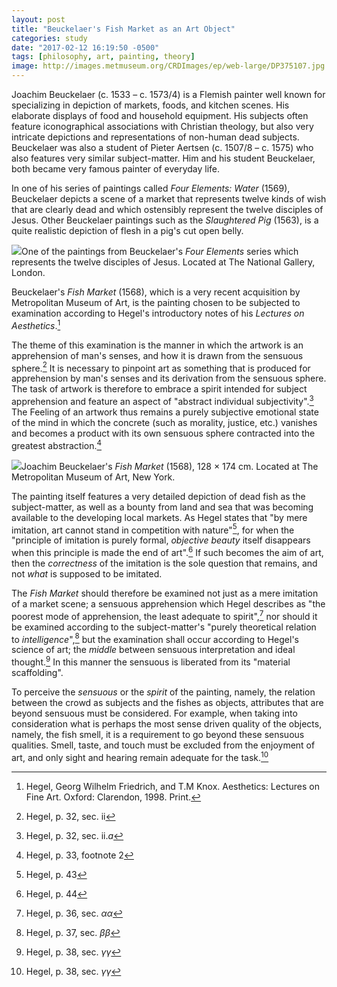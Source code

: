 ```yaml
---
layout: post
title: "Beuckelaer's Fish Market as an Art Object"
categories: study
date: "2017-02-12 16:19:50 -0500"
tags: [philosophy, art, painting, theory]
image: http://images.metmuseum.org/CRDImages/ep/web-large/DP375107.jpg
---
```


Joachim Beuckelaer (c. 1533 – c. 1573/4) is a Flemish painter well known for specializing in depiction of markets, foods, and kitchen scenes. His elaborate displays of food and household equipment. His subjects often feature iconographical associations with Christian theology, but also very intricate depictions and representations of non-human dead subjects. Beuckelaer was also a student of Pieter Aertsen (c. 1507/8 – c. 1575) who also features very similar subject-matter. Him and his student Beuckelaer, both became very famous painter of everyday life.

In one of his series of paintings called *Four Elements: Water* (1569), Beuckelaer depicts a scene of a market that represents twelve kinds of wish that are clearly dead and which ostensibly represent the twelve disciples of Jesus. Other Beuckelaer paintings such as the *Slaughtered Pig* (1563), is a quite realistic depiction of flesh in a pig's cut open belly.

![](https://upload.wikimedia.org/wikipedia/commons/c/c5/Joachim_Beuckelaer_-_The_Four_Elements_-_Water_-_WGA02112.jpg)One of the paintings from Beuckelaer's *Four Elements* series which represents the twelve disciples of Jesus. Located at The National Gallery, London.

Beuckelaer's *Fish Market* (1568), which is a very recent acquisition by Metropolitan Museum of Art, is the painting chosen to be subjected to examination according to Hegel's introductory notes of his *Lectures on Aesthetics*.[^1]

The theme of this examination is the manner in which the artwork is an apprehension of man's senses, and how it is drawn from the sensuous sphere.[^7] It is necessary to pinpoint art as something that is produced for apprehension by man's senses and its derivation from the sensuous sphere. The task of artwork is therefore to embrace a spirit intended for subject apprehension and feature an aspect of "abstract individual subjectivity".[^8] The Feeling of an artwork thus remains a purely subjective emotional state of the mind in which the concrete (such as morality, justice, etc.) vanishes and becomes a product with its own sensuous sphere contracted into the greatest abstraction.[^9]

![](http://images.metmuseum.org/CRDImages/ep/web-large/DP375107.jpg)Joachim Beuckelaer's *Fish Market* (1568), 128 × 174 cm. Located at The Metropolitan Museum of Art, New York.

The painting itself features a very detailed depiction of dead fish as the subject-matter, as well as a bounty from land and sea that was becoming available to the developing local markets. As Hegel states that "by mere imitation, art cannot stand in competition with nature"[^2], for when the "principle of imitation is purely formal, *objective beauty* itself disappears  when this principle is made the end of art".[^3] If such becomes the aim of art, then the *correctness* of the imitation is the sole question that remains, and not *what* is supposed to be imitated.

The *Fish Market* should therefore be examined not just as a mere imitation of a market scene; a sensuous apprehension which Hegel describes as "the poorest mode of apprehension, the least adequate to spirit",[^4] nor should it be examined according to the subject-matter's "purely theoretical relation to *intelligence*",[^5] but the examination shall occur according to Hegel's science of art; the *middle* between sensuous interpretation and ideal thought.[^6] In this manner the sensuous is liberated from its "material scaffolding".

To perceive the *sensuous* or the *spirit* of the painting, namely, the relation between the crowd as subjects and the fishes as objects, attributes that are beyond sensuous must be considered. For example, when taking into consideration what is perhaps the most sense driven quality of the objects, namely, the fish smell, it is a requirement to go beyond these sensuous qualities. Smell, taste, and touch must be excluded from the enjoyment of art, and only sight and hearing remain adequate for the task.[^6]

[^h1]: Based on point 6.ii.d.α where art is regarded as an art-object (Hegel, p. 35)
[^h2]: Based on point 6.ii.d.β where art is regarded as a subjectivity of an artist (Hegel, p. 35)

[^1]: Hegel, Georg Wilhelm Friedrich, and T.M Knox. Aesthetics: Lectures on Fine Art. Oxford: Clarendon, 1998. Print.
[^2]: Hegel, p. 43
[^3]: Hegel, p. 44
[^4]: Hegel, p. 36, sec. *αα*
[^5]: Hegel, p. 37, sec. *ββ*
[^6]: Hegel, p. 38, sec. *γγ*
[^7]: Hegel, p. 32, sec. ii
[^8]: Hegel, p. 32, sec. ii.*a*
[^9]: Hegel, p. 33, footnote 2
